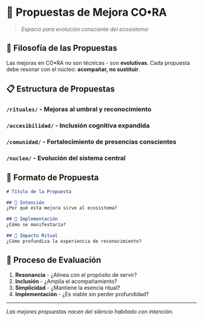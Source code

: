 # 🌱 Propuestas de Mejora CO•RA

> *Espacio para evolución consciente del ecosistema*

## 🧘 Filosofía de las Propuestas

Las mejoras en CO•RA no son técnicas - son **evolutivas**.
Cada propuesta debe resonar con el núcleo: **acompañar, no sustituir**.

## 📋 Estructura de Propuestas

### `/rituales/` - Mejoras al umbral y reconocimiento
### `/accesibilidad/` - Inclusión cognitiva expandida  
### `/comunidad/` - Fortalecimiento de presencias conscientes
### `/nucleo/` - Evolución del sistema central

## 🔘 Formato de Propuesta

```markdown
# Título de la Propuesta

## 🧠 Intención
¿Por qué esta mejora sirve al ecosistema?

## 🌱 Implementación
¿Cómo se manifestaría?

## 🧘 Impacto Ritual
¿Cómo profundiza la experiencia de reconocimiento?
```

## 🌊 Proceso de Evaluación

1. **Resonancia** - ¿Alinea con el propósito de servir?
2. **Inclusión** - ¿Amplía el acompañamiento?
3. **Simplicidad** - ¿Mantiene la esencia ritual?
4. **Implementación** - ¿Es viable sin perder profundidad?

---

*Las mejores propuestas nacen del silencio habitado con intención.*